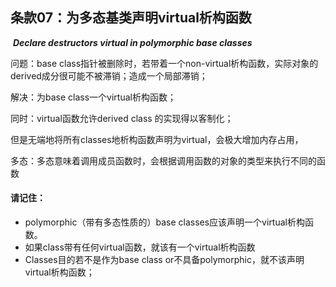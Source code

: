 ## 条款07：为多态基类声明virtual析构函数

​					***Declare destructors virtual in polymorphic base classes***

问题：base class指针被删除时，若带着一个non-virtual析构函数，实际对象的derived成分很可能不被滞销；造成一个局部滞销；

解决：为base class一个virtual析构函数；

同时：virtual函数允许derived class 的实现得以客制化；

但是无端地将所有classes地析构函数声明为virtual，会极大增加内存占用，

多态：多态意味着调用成员函数时，会根据调用函数的对象的类型来执行不同的函数



#### 请记住：

+ polymorphic（带有多态性质的）base classes应该声明一个virtual析构函数。
+ 如果class带有任何virtual函数，就该有一个virtual析构函数
+ Classes目的若不是作为base class or不具备polymorphic，就不该声明virtual析构函数；